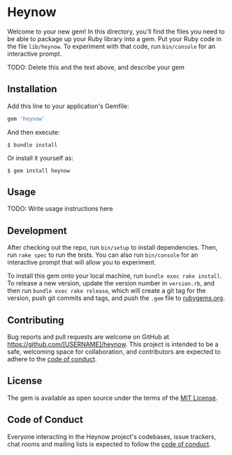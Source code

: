 # Heynow

Welcome to your new gem! In this directory, you'll find the files you need to be able to package up your Ruby library into a gem. Put your Ruby code in the file `lib/heynow`. To experiment with that code, run `bin/console` for an interactive prompt.

TODO: Delete this and the text above, and describe your gem

## Installation

Add this line to your application's Gemfile:

```ruby
gem 'heynow'
```

And then execute:

    $ bundle install

Or install it yourself as:

    $ gem install heynow

## Usage

TODO: Write usage instructions here

## Development

After checking out the repo, run `bin/setup` to install dependencies. Then, run `rake spec` to run the tests. You can also run `bin/console` for an interactive prompt that will allow you to experiment.

To install this gem onto your local machine, run `bundle exec rake install`. To release a new version, update the version number in `version.rb`, and then run `bundle exec rake release`, which will create a git tag for the version, push git commits and tags, and push the `.gem` file to [rubygems.org](https://rubygems.org).

## Contributing

Bug reports and pull requests are welcome on GitHub at https://github.com/[USERNAME]/heynow. This project is intended to be a safe, welcoming space for collaboration, and contributors are expected to adhere to the [code of conduct](https://github.com/[USERNAME]/heynow/blob/master/CODE_OF_CONDUCT.md).


## License

The gem is available as open source under the terms of the [MIT License](https://opensource.org/licenses/MIT).

## Code of Conduct

Everyone interacting in the Heynow project's codebases, issue trackers, chat rooms and mailing lists is expected to follow the [code of conduct](https://github.com/[USERNAME]/heynow/blob/master/CODE_OF_CONDUCT.md).
